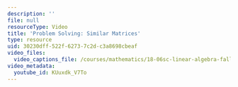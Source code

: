 ```yaml
---
description: ''
file: null
resourceType: Video
title: 'Problem Solving: Similar Matrices'
type: resource
uid: 30230dff-522f-6273-7c2d-c3a8698cbeaf
video_files:
  video_captions_file: /courses/mathematics/18-06sc-linear-algebra-fall-2011/positive-definite-matrices-and-applications/similar-matrices-and-jordan-form/problem-solving-similar-matrices/KUuxdk_V7To.vtt
video_metadata:
  youtube_id: KUuxdk_V7To
---
```

